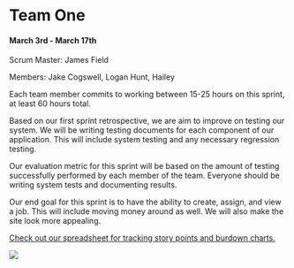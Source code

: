 # Team One

#### March 3rd - March 17th
Scrum Master: James Field 

Members: Jake Cogswell, Logan Hunt, Hailey

Each team member commits to working between 15-25 hours on this sprint, at least 60 hours total.

Based on our first sprint retrospective, we are aim to improve on testing our system. We will be writing
testing documents for each component of our application. This will include system testing and any necessary
regression testing.

Our evaluation metric for this sprint will be based on the amount of testing successfully performed by each
member of the team. Everyone should be writing system tests and documenting results.

Our end goal for this sprint is to have the ability to create, assign, and view a job. This will include moving
money around as well. We will also make the site look more appealing. 

[Check out our spreadsheet for tracking story points and burdown charts.](https://docs.google.com/spreadsheets/d/1UZuEsLARASGFmn3u9HYPKNd7Qgt6mJ8oqj3Ugj4WRy8/edit#gid=0)

![](../standups/reports/project_board/march21.png)
